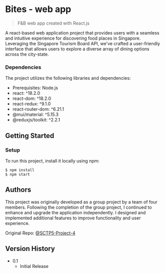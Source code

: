# Bites - web app

> F&B web app created with React.js

A react-based web application project that provides users with a seamless and intuitive experience for discovering food places in Singapore. Leveraging the Singapore Tourism Board API, we've crafted a user-friendly interface that allows users to explore a diverse array of dining options across the city-state.

### Dependencies

The project utilizes the following libraries and dependencies:

- Prerequisites: Node.js
- react: ^18.2.0
- react-dom: ^18.2.0
- react-redux: ^9.1.0
- react-router-dom: ^6.21.1
- @mui/material: ^5.15.3
- @reduxjs/toolkit: ^2.2.1

## Getting Started

### Setup

To run this project, install it locally using npm:

```
$ npm install
$ npm start
```

## Authors

This project was originally developed as a group project by a team of four members. Following the completion of the group project, I continued to enhance and upgrade the application independently. I designed and implemented additional features to improve functionality and user experience.

Original Repo: [@SCTP5-Project-4](https://github.com/xinyli-zzz/SCTP5-Project-4.git)

## Version History

- 0.1
  - Initial Release

<!--
## License

This project is licensed under the [NAME HERE] License - see the LICENSE.md file for details -->
